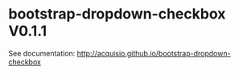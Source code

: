 bootstrap-dropdown-checkbox V0.1.1
=================
See documentation: http://acquisio.github.io/bootstrap-dropdown-checkbox
